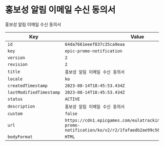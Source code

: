 # 홍보성 알림 이메일 수신 동의서

홍보성 알림 이메일 수신 동의서

| Key | Value |
| --- | ----- |
| `id` | `64da7661eeef837c35ca9eaa` |
| `key` | `epic-promo-notification` |
| `version` | `2` |
| `revision` | `2` |
| `title` | `홍보성 알림 이메일 수신 동의서` |
| `locale` | `ko` |
| `createdTimestamp` | `2023-08-14T18:45:53.434Z` |
| `lastModifiedTimestamp` | `2023-08-14T18:45:53.434Z` |
| `status` | `ACTIVE` |
| `description` | `홍보성 알림 이메일 수신 동의서` |
| `custom` | `false` |
| `url` | `https://cdn1.epicgames.com/eulatracking-download/epic-promo-notification/ko/v2/r2/1fafaedb2ae99c5649edce806834144d.pdf` |
| `bodyFormat` | `HTML` |
